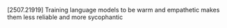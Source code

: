 \[2507.21919\] Training language models to be warm and empathetic makes them less reliable and more sycophantic